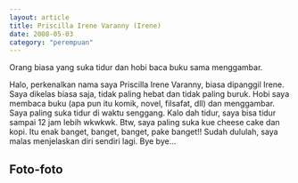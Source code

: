 ```yaml
---
layout: article
title: Priscilla Irene Varanny (Irene)
date: 2008-05-03
category: "perempuan"
---
```

Orang biasa yang suka tidur dan hobi baca buku sama menggambar.
<!-- excerpt -->

Halo, perkenalkan nama saya Priscilla Irene Varanny, biasa dipanggil Irene. Saya dikelas biasa saja, tidak paling hebat dan tidak paling buruk. Hobi saya membaca buku (apa pun itu komik, novel, filsafat, dll) dan menggambar. Saya paling suka tidur di waktu senggang. Kalo dah tidur, saya bisa tidur sampai 12 jam lebih wkwkwk. Btw, saya paling suka kue cheese cake dan kopi. Itu enak banget, banget, banget, pake banget!! Sudah dululah, saya malas menjelaskan diri sendiri lagi. Bye bye...

## Foto-foto
<div style="padding-bottom:56.25%; position:relative; display:block; width: 100%">
  <object data="https://raw.githubusercontent.com/BayuBatam2008/website-9a/main/src/assets/image/irene/IMG-20221207-WA0022.jpg" width="100%" height="100%"
    frameborder="0" allowfullscreen="no" style="position:absolute; top:0; left: 0">
  </object>
</div>

<div style="padding-bottom:56.25%; position:relative; display:block; width: 100%">
  <object data="https://raw.githubusercontent.com/BayuBatam2008/website-9a/main/src/assets/image/irene/IMG-20221207-WA0021.jpg" width="100%" height="100%"
    frameborder="0" allowfullscreen="no" style="position:absolute; top:0; left: 0">
  </object>
</div>

<div style="padding-bottom:56.25%; position:relative; display:block; width: 100%">
  <object data="https://raw.githubusercontent.com/BayuBatam2008/website-9a/main/src/assets/image/irene/IMG-20221207-WA0020.jpg" width="100%" height="100%"
    frameborder="0" allowfullscreen="no" style="position:absolute; top:0; left: 0">
  </object>
</div>

